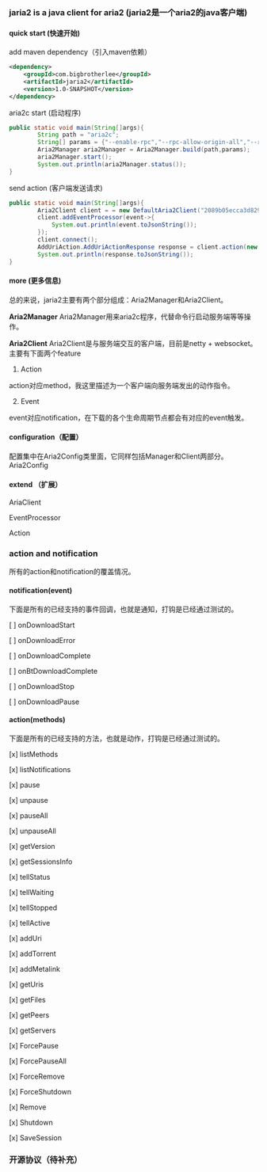 ### jaria2 is a java client for aria2 (jaria2是一个aria2的java客户端)

#### quick start (快速开始)

add maven dependency（引入maven依赖）

```xml
<dependency>
    <groupId>com.bigbrotherlee</groupId>
    <artifactId>jaria2</artifactId>
    <version>1.0-SNAPSHOT</version>
</dependency>
```

aria2c start (启动程序)
```java
public static void main(String[]args){
        String path = "aria2c";
        String[] params = {"--enable-rpc","--rpc-allow-origin-all","--rpc-secret=2089b05ecca3d829"};
        Aria2Manager aria2Manager = Aria2Manager.build(path,params);
        aria2Manager.start();
        System.out.println(aria2Manager.status());
}
```

send action (客户端发送请求)
```java
public static void main(String[]args){
        Aria2Client client = = new DefaultAria2Client("2089b05ecca3d829");
        client.addEventProcessor(event->{
            System.out.println(event.toJsonString());
        });
        client.connect();
        AddUriAction.AddUriActionResponse response = client.action(new AddUriAction(UUID.randomUUID().toString(),"https://desk-fd.zol-img.com.cn/t_s720x360c5/g7/M00/0A/0D/ChMkK2MoBA6IcIAaAAnmKLET1UwAAHq2wB4jO4ACeZA213.jpg"));
        System.out.println(response.toJsonString());
}
```

#### more (更多信息)
总的来说，jaria2主要有两个部分组成：Aria2Manager和Aria2Client。

**Aria2Manager**
Aria2Manager用来aria2c程序，代替命令行启动服务端等等操作。

**Aria2Client**
Aria2Client是与服务端交互的客户端，目前是netty + websocket。主要有下面两个feature

1. Action

action对应method，我这里描述为一个客户端向服务端发出的动作指令。

2. Event

event对应notification，在下载的各个生命周期节点都会有对应的event触发。

#### configuration（配置）
配置集中在Aria2Config类里面，它同样包括Manager和Client两部分。
Aria2Config

#### extend （扩展）
AriaClient

EventProcessor

Action


### action and notification
所有的action和notification的覆盖情况。

#### notification(event)

下面是所有的已经支持的事件回调，也就是通知，打钩是已经通过测试的。

[ ] onDownloadStart

[ ] onDownloadError

[ ] onDownloadComplete

[ ] onBtDownloadComplete

[ ] onDownloadStop

[ ] onDownloadPause

#### action(methods)

下面是所有的已经支持的方法，也就是动作，打钩是已经通过测试的。

[x] listMethods 

[x] listNotifications

[x] pause

[x] unpause

[x] pauseAll

[x] unpauseAll

[x] getVersion

[x] getSessionsInfo

[x] tellStatus

[x] tellWaiting

[x] tellStopped

[x] tellActive

[x] addUri

[x] addTorrent

[x] addMetalink

[x] getUris

[x] getFiles

[x] getPeers

[x] getServers

[x] ForcePause

[x] ForcePauseAll

[x] ForceRemove

[x] ForceShutdown

[x] Remove

[x] Shutdown

[x] SaveSession



### 开源协议（待补充）

```text

```





